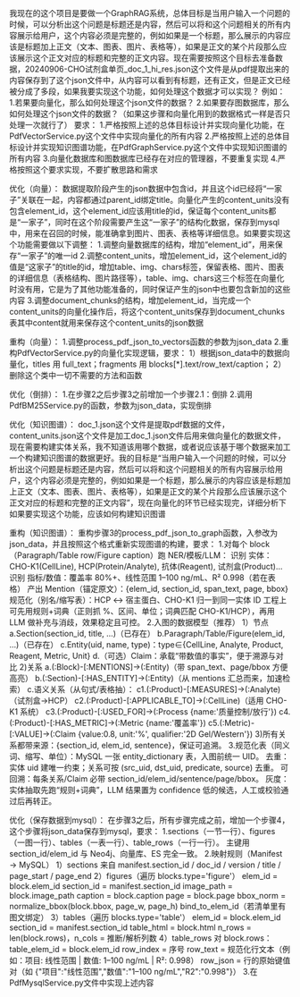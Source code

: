 我现在的这个项目是要做一个GraphRAG系统，总体目标是当用户输入一个问题的时候，可以分析出这个问题是标题还是内容，然后可以将和这个问题相关的所有内容展示给用户，这个内容必须是完整的，例如如果是一个标题，那么展示的内容应该是标题加上正文（文本、图表、图片、表格等），如果是正文的某个片段那么应该展示这个正文对应的标题和完整的正文内容。现在需要按照这个目标去准备数据，20240906-CHO试剂盒单页_doc_1_hi_res.json这个文件是从pdf提取出来的内容保存到了这个json文件中，从内容可以看到有标题，还有正文，但是正文已经被分成了多段，如果我要实现这个功能，如何处理这个数据才可以实现？
例如：
1.若果要向量化，那么如何处理这个json文件的数据？
2.如果要存图数据库，那么如何处理这个json文件的数据？（如果这步骤和向量化用到的数据格式一样是否只处理一次就行了）
要求：
1.严格按照上述的总体目标设计并实现向量化功能，在PdfVectorService.py这个文件中实现向量化的所有内容
2.严格按照上述的总体目标设计并实现知识图谱功能，在PdfGraphService.py这个文件中实现知识图谱的所有内容
3.向量化数据库和图数据库已经存在对应的管理器，不要重复实现
4.严格按照这个要求实现，不要扩散思路和需求


优化（向量）：
数据提取阶段产生的json数据中包含id，并且这个id已经将“一家子”关联在一起，内容都通过parent_id绑定title。向量化产生的content_units没有包含element_id，这个element_id应该用title的id，保证每个content_units都是“一家子”，同时在这个阶段需要产生这“一家子”的结构化数据，保存到mysql中，用来在召回的时候，能准确拿到图片、图表、表格等详细信息。如果要实现这个功能需要做以下调整：
1.调整向量数据库的结构，增加“element_id”，用来保存“一家子”的唯一id
2.调整content_units，增加element_id，这个element_id的值是“这家子”的title的id，增加table、img、chars标签，保留表格、图片、图表的详细信息（表格结构、图片路径等），table、img、chars这三个标签在向量化时没有用，它是为了其他功能准备的，同时保证产生的json中也要包含新加的这些内容
3.调整document_chunks的结构，增加element_id，当完成一个content_units的向量化操作后，将这个content_units保存到document_chunks表其中content就用来保存这个content_units的json数据


重构（向量）：
1.调整process_pdf_json_to_vectors函数的参数为json_data
2.重构PdfVectorService.py的向量化实现逻辑，要求：
1）根据json_data中的数据向量化，titles 用 full_text；fragments 用 blocks[*].text/row_text/caption；
2）删除这个类中一切不需要的方法和函数

优化（倒排）：
1.在步骤2之后步骤3之前增加一个步骤2.1：倒排
2.调用PdfBM25Service.py的函数，参数为json_data，实现倒排

优化（知识图谱）：
doc_1.json这个文件是提取pdf数据的文件，content_units.json这个文件是加工doc_1.json文件后用来做向量化的数据文件，现在需要构建实体关系，我不知道该用哪个数据，或者说应该基于哪个数据来加工一个构建知识图谱的数据更好。我的目标是“当用户输入一个问题的时候，可以分析出这个问题是标题还是内容，然后可以将和这个问题相关的所有内容展示给用户，这个内容必须是完整的，例如如果是一个标题，那么展示的内容应该是标题加上正文（文本、图表、图片、表格等），如果是正文的某个片段那么应该展示这个正文对应的标题和完整的正文内容”，现在向量化的环节已经实现完，详细分析下如果要实现这个功能，应该如何构建知识图谱

重构（知识图谱）：
重构步骤3的process_pdf_json_to_graph函数，入参改为json_data，并且按照这个格式重新实现图谱的构建，要求：
1.对每个 block（Paragraph/Table row/Figure caption）跑 NER/模板/LLM：
识别 实体：CHO-K1(CellLine), HCP(Protein/Analyte), 抗体(Reagent), 试剂盒(Product)…
识别 指标/数值：覆盖率 80%+、线性范围 1–100 ng/mL、R² 0.998（若在表格）
产出 Mention（锚定原文）：{elem_id, section_id, span_text, page, bbox}
规范化（别名/缩写表）：HCP ↔ 宿主蛋白、CHO-K1 归一到同一实体 ID
工程上可先用规则+词典（正则抓 %、区间、单位；词典匹配 CHO-K1/HCP），再用 LLM 做补充与消歧，效果稳定且可控。
2.入图的数据模型（推荐）
1）节点
a.Section(section_id, title, …)（已存在）
b.Paragraph/Table/Figure(elem_id, …)（已存在）
c.Entity(uid, name, type)：type∈{CellLine, Analyte, Product, Reagent, Metric, Unit}
d.（可选）Claim：承载“带数值的事实”，便于溯源与对比
2)关系
a.(:Block)-[:MENTIONS]->(:Entity)（带 span_text、page/bbox 方便高亮）
b.(:Section)-[:HAS_ENTITY]->(:Entity)（从 mentions 汇总而来，加速检索）
c.语义关系（从句式/表格抽）：
c1.(:Product)-[:MEASURES]->(:Analyte)（试剂盒→HCP）
c2.(:Product)-[:APPLICABLE_TO]->(:CellLine)（适用 CHO-K1 系统）
c3.(:Product)-[:USED_FOR]->(:Process {name:'质量控制/放行'})
c4.(:Product)-[:HAS_METRIC]->(:Metric {name:'覆盖率'})
c5.(:Metric)-[:VALUE]->(:Claim {value:0.8, unit:'%', qualifier:'2D Gel/Western'})
3)所有关系都带来源：{section_id, elem_id, sentence}，保证可追溯。
3.规范化表（同义词、缩写、单位）：MySQL 一张 entity_dictionary 表，入图前统一 UID。
去重：实体 uid 建唯一约束；关系可按 (src_uid, dst_uid, predicate, source) 去重。
可回溯：每条关系/Claim 必带 section_id/elem_id/sentence/page/bbox。
灰度：实体抽取先跑“规则+词典”，LLM 结果置为 confidence 低的候选，人工或校验通过后再转正。


优化（保存数据到mysql）：
在步骤3之后，所有步骤完成之前，增加一个步骤4，这个步骤将json_data保存到mysql，要求：
1.sections（一节一行）、figures（一图一行）、tables（一表一行）、table_rows（一行一行）。
主键用 section_id/elem_id 与 Neo4j、向量库、ES 完全一致。
2.映射规则（Manifest → MySQL）
1）sections
来自 manifest.section_id / doc_id / version / title / page_start / page_end
2）figures（遍历 blocks.type='figure'）
elem_id = block.elem_id
section_id = manifest.section_id
image_path = block.image_path
caption = block.caption
page = block.page
bbox_norm = normalize_bbox(block.bbox, page_w, page_h)
bind_to_elem_id（若清单里有图文绑定）
3）tables（遍历 blocks.type='table'）
elem_id = block.elem_id
section_id = manifest.section_id
table_html = block.html
n_rows = len(block.rows)，n_cols = 推断/解析列数
4）table_rows
对 block.rows：
table_elem_id = block.elem_id
row_index = 序号
row_text = 规范化行文本（例如：项目: 线性范围 | 数值: 1–100 ng/mL | R²: 0.998）
row_json = 行的原始键值对（如 {"项目":"线性范围","数值":"1–100 ng/mL","R2":"0.998"}）
3.在PdfMysqlService.py文件中实现上述内容

